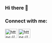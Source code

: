 ### Hi there 👋

<h3 align="left">Connect with me:</h3>
<p align="left">
<a href="https://www.linkedin.com/in/sofia-leong-a24542103/" target="blank"><img align="center" src="https://raw.githubusercontent.com/rahuldkjain/github-profile-readme-generator/master/src/images/icons/Social/linked-in-alt.svg" alt="https://www.linkedin.com/in/sofia-leong-a24542103/" height="30" width="40" /></a>
 <a href="https://www.linkedin.com/in/sofia-leong-a24542103/" target="blank"><img align="center" src="https://upload.wikimedia.org/wikipedia/commons/thumb/4/4e/Mail_%28iOS%29.svg/2048px-Mail_%28iOS%29.svg.png" alt="https://www.linkedin.com/in/sofia-leong-a24542103/" height="30" width="40" /></a>
</p>

<!--
**svgleong/svgleong** is a ✨ _special_ ✨ repository because its `README.md` (this file) appears on your GitHub profile.

Here are some ideas to get you started:

- 🔭 I’m currently working on ...
- 🌱 I’m currently learning ...
- 👯 I’m looking to collaborate on ...
- 🤔 I’m looking for help with ...
- 💬 Ask me about ...
- 📫 How to reach me: ...
- 😄 Pronouns: ...
- ⚡ Fun fact: ...
-->
